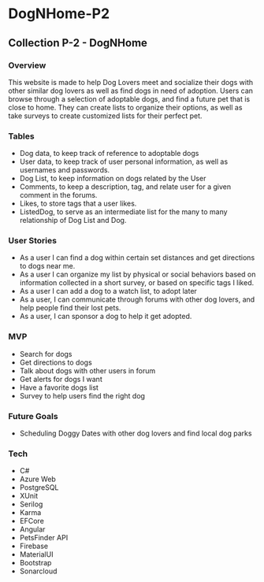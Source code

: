 # DogNHome-P2

## Collection P-2 - DogNHome 
### Overview 
This website is made to help Dog Lovers meet and socialize their dogs with other similar dog lovers as well as find dogs in need of adoption. Users can browse through a selection of adoptable dogs, and find a future pet that is close to home. They can create lists to organize their options, as well as take surveys to create customized lists for their perfect pet.

### Tables 
  - Dog data, to keep track of reference to adoptable dogs
  - User data, to keep track of user personal information, as well as usernames and passwords.
  - Dog List, to keep information on dogs related by the User
  - Comments, to keep a description, tag, and relate user for a given comment in the forums.
  - Likes, to store tags that a user likes.
  - ListedDog, to serve as an intermediate list for the many to many relationship of Dog List and Dog.

### User Stories 
 - As a user I can find a dog within certain set distances and get directions to dogs near me.
 - As a user I can organize my list by physical or social behaviors based on information collected in a short survey, or based on specific tags I liked.
 - As a user I can add a dog to a watch list, to adopt later
 - As a user, I can communicate through forums with other dog lovers, and help people find their lost pets.
 - As a user, I can sponsor a dog to help it get adopted.

### MVP
 - Search for dogs
 - Get directions to dogs
 - Talk about dogs with other users in forum
 - Get alerts for dogs I want 
 - Have a favorite dogs list
 - Survey to help users find the right dog

### Future Goals
 - Scheduling Doggy Dates with other dog lovers and find local dog parks

### Tech 
 - C#
 - Azure Web
 - PostgreSQL
 - XUnit
 - Serilog
 - Karma
 - EFCore
 - Angular
 - PetsFinder API
 - Firebase
 - MaterialUI
 - Bootstrap
 - Sonarcloud


